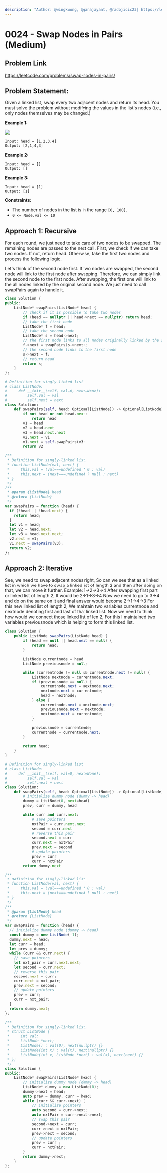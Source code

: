 ```yaml
---
description: "Author: @wingkwong, @ganajayant, @radojicic23| https://leetcode.com/problems/swap-nodes-in-pairs/"
---
```


# 0024 - Swap Nodes in Pairs (Medium)

## Problem Link

https://leetcode.com/problems/swap-nodes-in-pairs/

## Problem Statement:

Given a linked list, swap every two adjacent nodes and return its head. You must solve the problem without modifying the values in the list's nodes (i.e., only nodes themselves may be changed.)

**Example 1:**

![](https://assets.leetcode.com/uploads/2020/10/03/swap_ex1.jpg)

```
Input: head = [1,2,3,4]
Output: [2,1,4,3]
```

**Example 2:**

```
Input: head = []
Output: []
```

**Example 3:**

```
Input: head = [1]
Output: [1]
```

**Constraints:**

- The number of nodes in the list is in the range `[0, 100]`.
- `0 <= Node.val <= 10`

## Approach 1: Recursive

For each round, we just need to take care of two nodes to be swapped. The remaining nodes are passed to the next call. First, we check if we can take two nodes. If not, return head. Otherwise, take the first two nodes and process the following logic.

Let's think of the second node first. If two nodes are swapped, the second node will link to the first node after swapping. Therefore, we can simply link the second node to the first node. After swapping, the first one will link to the all nodes linked by the original second node. We just need to call swapPairs again to handle it.

<Tabs>
<TabItem value="cpp" label="C++">
<SolutionAuthor name="@wingkwong"/>

```cpp
class Solution {
public:
    ListNode* swapPairs(ListNode* head) {
        // check if it is possible to take two nodes
        if (head == nullptr || head->next == nullptr) return head;
        // take the first node
        ListNode* f = head;
        // take the second node
        ListNode* s = head->next;
        // the first node links to all nodes originally linked by the second node
        f->next = swapPairs(s->next);
        // the second node links to the first node
        s->next = f;
        // return head
        return s;
    }
};
```

</TabItem>

<TabItem value="python" label="Python">
<SolutionAuthor name="@radojicic23"/>

```python
# Definition for singly-linked list.
# class ListNode:
#     def __init__(self, val=0, next=None):
#         self.val = val
#         self.next = next
class Solution:
    def swapPairs(self, head: Optional[ListNode]) -> Optional[ListNode]:
        if not head or not head.next:
            return head
        v1 = head
        v2 = head.next
        v3 = head.next.next
        v2.next = v1
        v1.next = self.swapPairs(v3)
        return v2
```

</TabItem>

<TabItem value="js" label="JavaScript">
<SolutionAuthor name="@radojicic23"/>

```js
/**
 * Definition for singly-linked list.
 * function ListNode(val, next) {
 *     this.val = (val===undefined ? 0 : val)
 *     this.next = (next===undefined ? null : next)
 * }
 */
/**
 * @param {ListNode} head
 * @return {ListNode}
 */
var swapPairs = function (head) {
  if (!head || !head.next) {
    return head;
  }
  let v1 = head;
  let v2 = head.next;
  let v3 = head.next.next;
  v2.next = v1;
  v1.next = swapPairs(v3);
  return v2;
};
```

</TabItem>
</Tabs>

## Approach 2: Iterative

See, we need to swap adjacent nodes right, So can we see that as a linked list in which we have to swap a linked list of length 2 and then after doing on that, we can move it further.
Example:
1->2->3->4
After swapping first part or linked list of length 2, It would be
2->1->3->4
Now we need to go to 3->4 and do on the same on it and final answer would become
2->1->4->3
For this new linked list of length 2, We maintain two variables currentnode and nextnode denoting first and last of that linked list.
Now we need to think how would we connect those linked list of len 2, For this I maintained two variables previousnode which is helping to form this linked list.

<Tabs>
<TabItem value="java" label="Java">
<SolutionAuthor name="@ganajayant"/>

```java
class Solution {
    public ListNode swapPairs(ListNode head) {
        if (head == null || head.next == null) {
            return head;
        }

        ListNode currentnode = head;
        ListNode previousnode = null;

        while (currentnode != null && currentnode.next != null) {
            ListNode nextnode = currentnode.next;
            if (previousnode == null) {
                currentnode.next = nextnode.next;
                nextnode.next = currentnode;
                head = nextnode;
            } else {
                currentnode.next = nextnode.next;
                previousnode.next = nextnode;
                nextnode.next = currentnode;
            }

            previousnode = currentnode;
            currentnode = currentnode.next;
        }

        return head;
    }
}
```

</TabItem>

<TabItem value="python" label="Python">
<SolutionAuthor name="@radojicic23"/>

```python
# Definition for singly-linked list.
# class ListNode:
#     def __init__(self, val=0, next=None):
#         self.val = val
#         self.next = next
class Solution:
    def swapPairs(self, head: Optional[ListNode]) -> Optional[ListNode]:
        # initialize dummy node (dummy -> head)
        dummy = ListNode(0, next=head)
        prev, curr = dummy, head

        while curr and curr.next:
            # save pointers
            nxtPair = curr.next.next
            second = curr.next
            # reverse this pair
            second.next = curr
            curr.next = nxtPair
            prev.next = second
            # update pointers
            prev = curr
            curr = nxtPair
        return dummy.next
```

</TabItem>

<TabItem value="js" label="JavaScript">
<SolutionAuthor name="@radojicic23"/>

```js
/**
 * Definition for singly-linked list.
 * function ListNode(val, next) {
 *     this.val = (val===undefined ? 0 : val)
 *     this.next = (next===undefined ? null : next)
 * }
 */
/**
 * @param {ListNode} head
 * @return {ListNode}
 */
var swapPairs = function (head) {
  // initialize dummy node (dummy -> head)
  const dummy = new ListNode(-1);
  dummy.next = head;
  let curr = head;
  let prev = dummy;
  while (curr && curr.next) {
    // save pointers
    let nxt_pair = curr.next.next;
    let second = curr.next;
    // reverse this pair
    second.next = curr;
    curr.next = nxt_pair;
    prev.next = second;
    // update pointers
    prev = curr;
    curr = nxt_pair;
  }
  return dummy.next;
};
```

</TabItem>

<TabItem value="cpp" label="C++">
<SolutionAuthor name="@radojicic23"/>

```cpp
/**
 * Definition for singly-linked list.
 * struct ListNode {
 *     int val;
 *     ListNode *next;
 *     ListNode() : val(0), next(nullptr) {}
 *     ListNode(int x) : val(x), next(nullptr) {}
 *     ListNode(int x, ListNode *next) : val(x), next(next) {}
 * };
 */
class Solution {
public:
    ListNode* swapPairs(ListNode* head) {
        // initialize dummy node (dummy -> head)
        ListNode* dummy = new ListNode(0);
        dummy->next = head;
        auto prev = dummy, curr = head;
        while (curr && curr->next) {
            // initialize pointers
            auto second = curr->next;
            auto nxtPair = curr->next->next;
            // swap this pair 
            second->next = curr;
            curr->next = nxtPair;
            prev->next = second;
            // update pointers
            prev = curr ;
            curr = nxtPair;
        }
        return dummy->next;
    }
};
```

</TabItem>
</Tabs>
